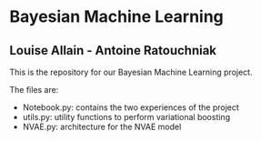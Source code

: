 # Bayesian Machine Learning
## Louise Allain - Antoine Ratouchniak

This is the repository for our Bayesian Machine Learning project.

The files are:
* Notebook.py: contains the two experiences of the project
* utils.py: utility functions to perform variational boosting
* NVAE.py: architecture for the NVAE model
